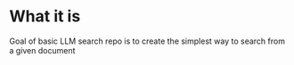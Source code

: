 # What it is

Goal of basic LLM search repo is to create the simplest way to search from a given document
